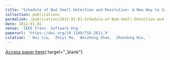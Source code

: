 ```yaml
---
title: "Schedule of Bad Smell Detection and Resolution: A New Way to Save Effort"
collection: publications
permalink: /publication/2012-01-01-Schedule-of-Bad-Smell-Detection-and-Resolution-A-New-Way-to-Save-Effort
date: 2012-01-01
venue: 'IEEE Trans. Software Eng.'
paperurl: 'https://doi.org/10.1109/TSE.2011.9'
citation: ' Hui Liu,  Zhiyi Ma,  Weizhong Shao,  Zhendong Niu, '
---
```

[Access paper here](https://doi.org/10.1109/TSE.2011.9){:target="_blank"}

